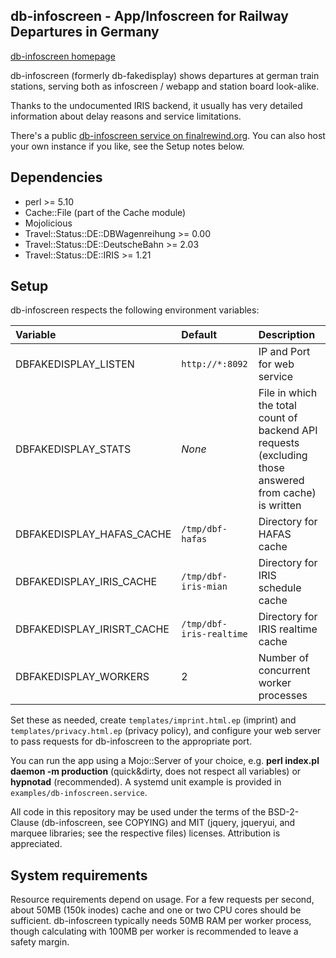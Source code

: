 db-infoscreen - App/Infoscreen for Railway Departures in Germany
---

[db-infoscreen homepage](https://finalrewind.org/projects/db-fakedisplay/)

db-infoscreen (formerly db-fakedisplay) shows departures at german train
stations, serving both as infoscreen / webapp and station board look-alike.

Thanks to the undocumented IRIS backend, it usually has very detailed
information about delay reasons and service limitations.

There's a public [db-infoscreen service on
finalrewind.org](https://dbf.finalrewind.org/). You can also host your own
instance if you like, see the Setup notes below.


Dependencies
---

 * perl >= 5.10
 * Cache::File (part of the Cache module)
 * Mojolicious
 * Travel::Status::DE::DBWagenreihung >= 0.00
 * Travel::Status::DE::DeutscheBahn >= 2.03
 * Travel::Status::DE::IRIS >= 1.21

Setup
---

db-infoscreen respects the following environment variables:

| Variable | Default | Description |
| :------- | :------ | :---------- |
| DBFAKEDISPLAY\_LISTEN | `http://*:8092` | IP and Port for web service |
| DBFAKEDISPLAY\_STATS | _None_ | File in which the total count of backend API requests (excluding those answered from cache) is written |
| DBFAKEDISPLAY\_HAFAS\_CACHE | `/tmp/dbf-hafas` | Directory for HAFAS cache |
| DBFAKEDISPLAY\_IRIS\_CACHE | `/tmp/dbf-iris-mian` | Directory for IRIS schedule cache |
| DBFAKEDISPLAY\_IRISRT\_CACHE | `/tmp/dbf-iris-realtime` | Directory for IRIS realtime cache |
| DBFAKEDISPLAY\_WORKERS | 2 | Number of concurrent worker processes |

Set these as needed, create `templates/imprint.html.ep` (imprint) and
`templates/privacy.html.ep` (privacy policy), and configure your web server to
pass requests for db-infoscreen to the appropriate port.

You can run the app using a Mojo::Server of your choice, e.g.  **perl
index.pl daemon -m production** (quick&dirty, does not respect all variables)
or **hypnotad** (recommended). A systemd unit example is provided in
`examples/db-infoscreen.service`.

All code in this repository may be used under the terms of the BSD-2-Clause
(db-infoscreen, see COPYING) and MIT (jquery, jqueryui, and marquee libraries;
see the respective files) licenses.  Attribution is appreciated.

System requirements
---

Resource requirements depend on usage. For a few requests per second, about
50MB (150k inodes) cache and one or two CPU cores should be sufficient.
db-infoscreen typically needs 50MB RAM per worker process, though calculating
with 100MB per worker is recommended to leave a safety margin.

